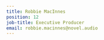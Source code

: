 ```yaml
---
title: Robbie MacInnes
position: 12
job-title: Executive Producer
email: robbie.macinnes@novel.audio
---
```


